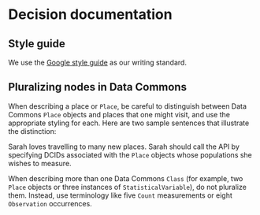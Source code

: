 # Decision documentation

## Style guide

We use the [Google style guide](https://developers.google.com/style/code-in-text) as our writing standard.

## Pluralizing nodes in Data Commons

When describing a place or `Place`, be careful to distinguish between Data Commons `Place` objects and places that one might visit, and use the appropriate styling for each. Here are two sample sentences that illustrate the distinction:

Sarah loves travelling to many new places.
Sarah should call the API by specifying DCIDs associated with the `Place` objects whose populations she wishes to measure.

When describing more than one Data Commons `Class` (for example, two `Place` objects or three instances of `StatisticalVariable`), do not pluralize them. Instead, use terminology like five `Count` measurements or eight `Observation` occurrences. 